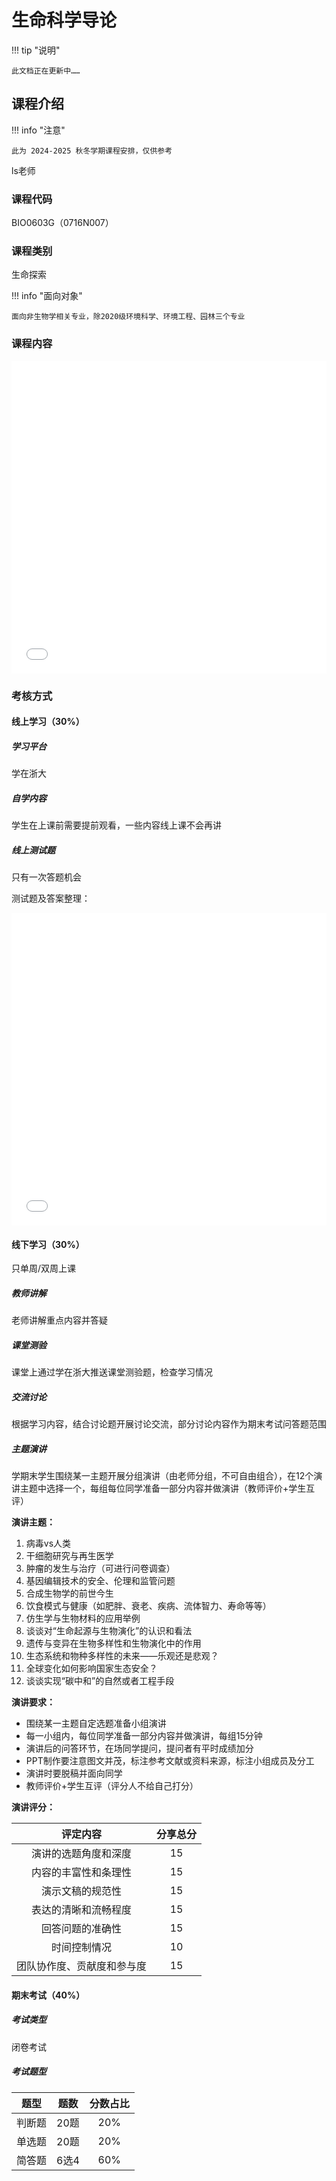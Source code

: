 # 生命科学导论

!!! tip "说明"

    此文档正在更新中……

## 课程介绍

!!! info "注意"

    此为 2024-2025 秋冬学期课程安排，仅供参考

ls老师

### 课程代码

BIO0603G（0716N007）

### 课程类别

生命探索

!!! info "面向对象"

    面向非生物学相关专业，除2020级环境科学、环境工程、园林三个专业

### 课程内容

<embed src="../../../file/life_science/life_science_doc1.pdf" width="100%" height="500">

### 考核方式

#### 线上学习（30%）

##### 学习平台

学在浙大

##### 自学内容

学生在上课前需要提前观看，一些内容线上课不会再讲

##### 线上测试题

只有一次答题机会

测试题及答案整理：

<embed src="../../../file/life_science/life_science_doc2.pdf" width="100%" height="500">

#### 线下学习（30%）

只单周/双周上课

##### 教师讲解

老师讲解重点内容并答疑

##### 课堂测验

课堂上通过学在浙大推送课堂测验题，检查学习情况

##### 交流讨论

根据学习内容，结合讨论题开展讨论交流，部分讨论内容作为期末考试问答题范围

##### 主题演讲

学期末学生围绕某一主题开展分组演讲（由老师分组，不可自由组合），在12个演讲主题中选择一个，每组每位同学准备一部分内容并做演讲（教师评价+学生互评）

**演讲主题：**

1. 病毒vs人类
2. 干细胞研究与再生医学
3. 肿瘤的发生与治疗（可进行问卷调查）
4. 基因编辑技术的安全、伦理和监管问题
5. 合成生物学的前世今生
6. 饮食模式与健康（如肥胖、衰老、疾病、流体智力、寿命等等）
7. 仿生学与生物材料的应用举例
8. 谈谈对“生命起源与生物演化”的认识和看法
9. 遗传与变异在生物多样性和生物演化中的作用
10. 生态系统和物种多样性的未来——乐观还是悲观？
11. 全球变化如何影响国家生态安全？
12. 谈谈实现“碳中和”的自然或者工程手段
  
**演讲要求：**

- 围绕某一主题自定选题准备小组演讲
- 每一小组内，每位同学准备一部分内容并做演讲，每组15分钟
- 演讲后的问答环节，在场同学提问，提问者有平时成绩加分
- PPT制作要注意图文并茂，标注参考文献或资料来源，标注小组成员及分工
- 演讲时要脱稿并面向同学
- 教师评价+学生互评（评分人不给自己打分）

**演讲评分：**

| 评定内容 | 分享总分 |
| :-----: | :-----: |
| 演讲的选题角度和深度 | 15 |
| 内容的丰富性和条理性 | 15 |
| 演示文稿的规范性 | 15 |
| 表达的清晰和流畅程度 | 15 |
| 回答问题的准确性 | 15 |
| 时间控制情况 | 10 |
| 团队协作度、贡献度和参与度 | 15 |

#### 期末考试（40%）

##### 考试类型

闭卷考试

##### 考试题型

| 题型 | 题数 | 分数占比 |
| :-----: | :-----: | :-----: |
| 判断题 | 20题 | 20% |
| 单选题 | 20题 | 20% |
| 简答题 | 6选4 | 60% |